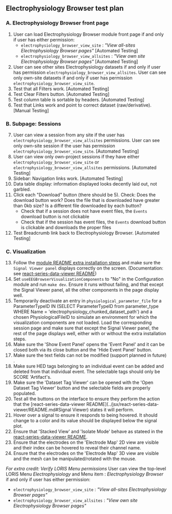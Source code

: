 ## Electrophysiology Browser test plan

### A. Electrophysiology Browser front page
1. User can load Electrophysiology Browser module front page if and only if user has either permission:
    * `electrophysiology_browser_view_site` : _"View all-sites Electrophysiology Browser pages"_ [Automated Testing]
    * `electrophysiology_browser_view_allsites` : _"View own site Electrophysiology Browser pages"_ [Automated Testing]
2. User can see other sites Electrophysiology datasets if and only if user has permission `electrophysiology_browser_view_allsites`. User can see only own-site datasets if and only if user has permission `electrophysiology_browser_view_site`.
3. Test that all Filters work. [Automated Testing]
4. Test Clear Filters button. [Automated Testing]
5. Test column table is sortable by headers. [Automated Testing]
6. Test that Links work and point to correct dataset (raw/derivative). [Manual Testing]

### B. Subpage: Sessions

7. User can view a session from any site if the user has `electrophysiology_browser_view_allsites` permissions. User can see only own-site session if the user has permission `electrophysiology_browser_view_site`. [Automated Testing]
8. User can view only own-project sessions if they have either `electrophysiology_browser_view_site` or `electrophysiology_browser_view_allsites` permissions. [Automated Testing]
9. Sidebar: Navigation links work. [Automated Testing]
10. Data table display: information displayed looks decently laid out, not garbled.
11. Click each "Download" button (there should be 5). Check: Does the download button work? Does the file that is downloaded have greater than 0kb size? Is a different file downloaded by each button?
    * Check that if a session does not have event files, the `Events` download button is not clickable
    * Check that if the session has event files, the `Events` download button is clickable and downloads the proper files
12. Test Breadcrumb link back to Electrophysiology Browser. [Automated Testing]

### C. Visualization

13. Follow the [module README extra installation steps](../README.md#installation-requirements-to-use-the-visualization-features)
    and make sure the `Signal Viewer panel` displays correctly on the screen. (Documentation: see [react-series-data-viewer README](../jsx/react-series-data-viewer/README.md#user-manual))
14. Set `useEEGBrowserVisualizationComponents` to "No" in the Configuration module and run `make dev`. Ensure it runs without failing, and that except the Signal Viewer panel, all the other components in the page display well.
15. Temporarily deactivate an entry in `physiological_parameter_file`
    for a ParameterTypeID IN (SELECT ParameterTypeID from parameter_type WHERE Name = 'electrophysiology_chunked_dataset_path')
    and a chosen PhysiologicalFileID to simulate an environment for which the visualization components are not loaded.
    Load the corresponding session page and make sure that except the Signal Viewer panel, the rest of the page displays well, either with or without the extra installation steps.
16. Make sure the 'Show Event Panel' opens the 'Event Panel' and it can be closed both via its close button and the 'Hide Event Panel' button.
17. Make sure the text fields can not be modified (support planned in future) .
18. Make sure HED tags belonging to an individual event can be added and deleted from that individual event. The selectable tags should only be SCORE 'Artifact's.
19. Make sure the 'Dataset Tag Viewer' can be opened with the 'Open Dataset Tag Viewer' button and the selectable fields are properly populated.
20. Test all the buttons on the interface to ensure they perform the action that the  [react-series-data-viewer README](../jsx/react-series-data-viewer/README.md#Signal Viewer) states it will perform.
21. Hover over a signal to ensure it responds to being hovered. It should change to a color and its value should be displayed below the signal plot.
22. Ensure that 'Stacked View' and 'Isolate Mode' behave as stateed in the [react-series-data-viewer README](../jsx/react-series-data-viewer/README.md).
23. Ensure that the electrodes on the 'Electrode Map' 2D view are visible and their index can be hovered to reveal their channel name.
24. Ensure that the electrodes on the 'Electrode Map' 3D view are visible and the mesh can be manipulated/rotated with the mouse.

_For extra credit: Verify LORIS Menu permissions_
User can view the top-level LORIS Menu _Electrophysiology_ and Menu item : _Electrophysiology Browser_ if and only if user has either permission:
* `electrophysiology_browser_view_site` : _"View all-sites Electrophysiology Browser pages"_
* `electrophysiology_browser_view_allsites` : _"View own site Electrophysiology Browser pages"_
